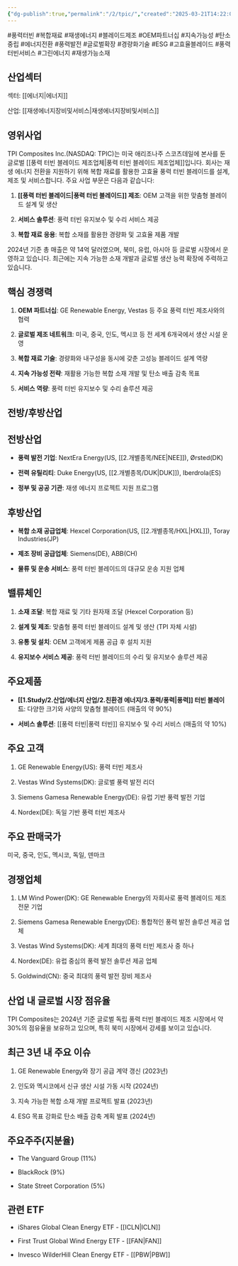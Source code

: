 ```yaml
---
{"dg-publish":true,"permalink":"/2/tpic/","created":"2025-03-21T14:22:02.316+09:00","updated":"2025-06-03T20:06:01.701+09:00"}
---
```


#풍력터빈 #복합재료 #재생에너지 #블레이드제조 #OEM파트너십 #지속가능성 #탄소중립 #에너지전환 #풍력발전 #글로벌확장 #경량화기술 #ESG #고효율블레이드 #풍력터빈서비스 #그린에너지 #재생가능소재

## 산업섹터

섹터: [[에너지\|에너지]]

산업: [[재생에너지장비및서비스\|재생에너지장비및서비스]]

## 영위사업

TPI Composites Inc.(NASDAQ: TPIC)는 미국 애리조나주 스코츠데일에 본사를 둔 글로벌 [[풍력 터빈 블레이드 제조업체\|풍력 터빈 블레이드 제조업체]]입니다. 회사는 재생 에너지 전환을 지원하기 위해 복합 재료를 활용한 고효율 풍력 터빈 블레이드를 설계, 제조 및 서비스합니다. 주요 사업 부문은 다음과 같습니다:

1. **[[풍력 터빈 블레이드\|풍력 터빈 블레이드]] 제조**: OEM 고객을 위한 맞춤형 블레이드 설계 및 생산
    
2. **서비스 솔루션**: 풍력 터빈 유지보수 및 수리 서비스 제공
    
3. **복합 재료 응용**: 복합 소재를 활용한 경량화 및 고효율 제품 개발
    

2024년 기준 총 매출은 약 14억 달러였으며, 북미, 유럽, 아시아 등 글로벌 시장에서 운영하고 있습니다. 최근에는 지속 가능한 소재 개발과 글로벌 생산 능력 확장에 주력하고 있습니다.

## 핵심 경쟁력

1. **OEM 파트너십**: GE Renewable Energy, Vestas 등 주요 풍력 터빈 제조사와의 협력
    
2. **글로벌 제조 네트워크**: 미국, 중국, 인도, 멕시코 등 전 세계 6개국에서 생산 시설 운영
    
3. **복합 재료 기술**: 경량화와 내구성을 동시에 갖춘 고성능 블레이드 설계 역량
    
4. **지속 가능성 전략**: 재활용 가능한 복합 소재 개발 및 탄소 배출 감축 목표
    
5. **서비스 역량**: 풍력 터빈 유지보수 및 수리 솔루션 제공
    

## 전방/후방산업

## 전방산업

- **풍력 발전 기업**: NextEra Energy(US, [[2.개별종목/NEE\|NEE]]), Ørsted(DK)
    
- **전력 유틸리티**: Duke Energy(US, [[2.개별종목/DUK\|DUK]]), Iberdrola(ES)
    
- **정부 및 공공 기관**: 재생 에너지 프로젝트 지원 프로그램
    

## 후방산업

- **복합 소재 공급업체**: Hexcel Corporation(US, [[2.개별종목/HXL\|HXL]]), Toray Industries(JP)
    
- **제조 장비 공급업체**: Siemens(DE), ABB(CH)
    
- **물류 및 운송 서비스**: 풍력 터빈 블레이드의 대규모 운송 지원 업체
    

## 밸류체인

1. **소재 조달**: 복합 재료 및 기타 원자재 조달 (Hexcel Corporation 등)
    
2. **설계 및 제조**: 맞춤형 풍력 터빈 블레이드 설계 및 생산 (TPI 자체 시설)
    
3. **유통 및 설치**: OEM 고객에게 제품 공급 후 설치 지원
    
4. **유지보수 서비스 제공**: 풍력 터빈 블레이드의 수리 및 유지보수 솔루션 제공
    

## 주요제품

- **[[1.Study/2.산업/에너지 산업/2.친환경 에너지/3.풍력/풍력\|풍력]] 터빈 블레이드**: 다양한 크기와 사양의 맞춤형 블레이드 (매출의 약 90%)
    
- **서비스 솔루션**: [[풍력 터빈\|풍력 터빈]] 유지보수 및 수리 서비스 (매출의 약 10%)
    

## 주요 고객

1. GE Renewable Energy(US): 풍력 터빈 제조사
    
2. Vestas Wind Systems(DK): 글로벌 풍력 발전 리더
    
3. Siemens Gamesa Renewable Energy(DE): 유럽 기반 풍력 발전 기업
    
4. Nordex(DE): 독일 기반 풍력 터빈 제조사
    

## 주요 판매국가

미국, 중국, 인도, 멕시코, 독일, 덴마크

## 경쟁업체

1. LM Wind Power(DK): GE Renewable Energy의 자회사로 풍력 블레이드 제조 전문 기업
    
2. Siemens Gamesa Renewable Energy(DE): 통합적인 풍력 발전 솔루션 제공 업체
    
3. Vestas Wind Systems(DK): 세계 최대의 풍력 터빈 제조사 중 하나
    
4. Nordex(DE): 유럽 중심의 풍력 발전 솔루션 제공 업체
    
5. Goldwind(CN): 중국 최대의 풍력 발전 장비 제조사
    

## 산업 내 글로벌 시장 점유율

TPI Composites는 2024년 기준 글로벌 독립 풍력 터빈 블레이드 제조 시장에서 약 30%의 점유율을 보유하고 있으며, 특히 북미 시장에서 강세를 보이고 있습니다.

## 최근 3년 내 주요 이슈

1. GE Renewable Energy와 장기 공급 계약 갱신 (2023년)
    
2. 인도와 멕시코에서 신규 생산 시설 가동 시작 (2024년)
    
3. 지속 가능한 복합 소재 개발 프로젝트 발표 (2023년)
    
4. ESG 목표 강화로 탄소 배출 감축 계획 발표 (2024년)
    

## 주요주주(지분율)

- The Vanguard Group (11%)
    
- BlackRock (9%)
    
- State Street Corporation (5%)
    

## 관련 ETF

- iShares Global Clean Energy ETF - [[ICLN\|ICLN]]
    
- First Trust Global Wind Energy ETF - [[FAN\|FAN]]
    
- Invesco WilderHill Clean Energy ETF - [[PBW\|PBW]]
